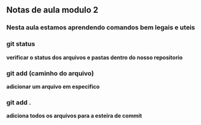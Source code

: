 ## Notas de aula modulo 2 

### Nesta aula estamos aprendendo comandos bem legais e uteis  

### git status 
 **verificar o status dos arquivos e pastas dentro do nosso repositorio**


 ### git add (caminho do arquivo)
  **adicionar um arquivo em especifico**

 ### git add .
**adiciona todos os arquivos para a esteira de commit**
